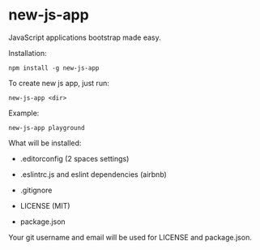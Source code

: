# new-js-app

JavaScript applications bootstrap made easy.

Installation:

`npm install -g new-js-app`

To create new js app, just run:

`new-js-app <dir>`

Example:

`new-js-app playground`

What will be installed:

* .editorconfig (2 spaces settings)

* .eslintrc.js and eslint dependencies (airbnb)

* .gitignore

* LICENSE (MIT)

* package.json

Your git username and email will be used for LICENSE and package.json.
